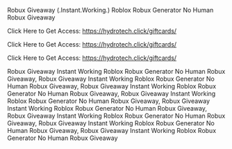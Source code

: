 Robux Giveaway (.Instant.Working.) Roblox Robux Generator No Human Robux Giveaway

Click Here to Get Access: https://hydrotech.click/giftcards/

Click Here to Get Access: https://hydrotech.click/giftcards/

Click Here to Get Access: https://hydrotech.click/giftcards/

Robux Giveaway Instant Working Roblox Robux Generator No Human Robux Giveaway, Robux Giveaway Instant Working Roblox Robux Generator No Human Robux Giveaway, Robux Giveaway Instant Working Roblox Robux Generator No Human Robux Giveaway, Robux Giveaway Instant Working Roblox Robux Generator No Human Robux Giveaway, Robux Giveaway Instant Working Roblox Robux Generator No Human Robux Giveaway, Robux Giveaway Instant Working Roblox Robux Generator No Human Robux Giveaway, Robux Giveaway Instant Working Roblox Robux Generator No Human Robux Giveaway, Robux Giveaway Instant Working Roblox Robux Generator No Human Robux Giveaway

